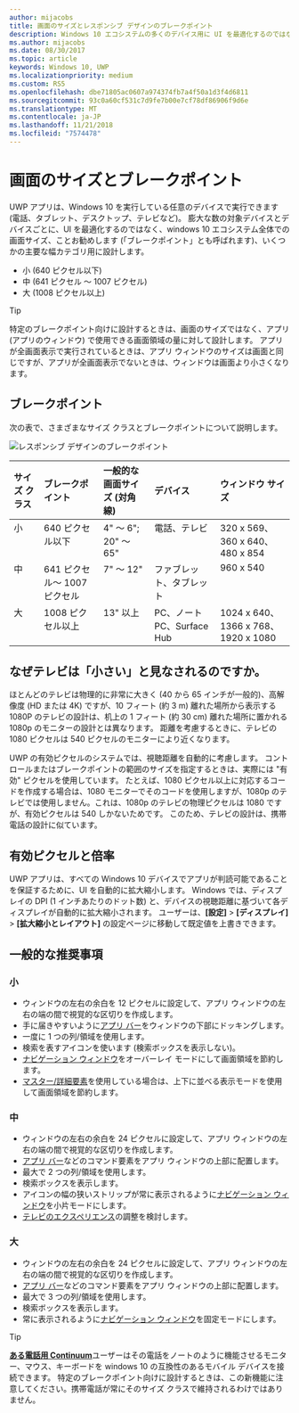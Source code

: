 ```yaml
---
author: mijacobs
title: 画面のサイズとレスポンシブ デザインのブレークポイント
description: Windows 10 エコシステムの多くのデバイス用に UI を最適化するのではなく、ブレークポイントと呼ばれるいくつかの主要な幅カテゴリ用に設計することをお勧めします。
ms.author: mijacobs
ms.date: 08/30/2017
ms.topic: article
keywords: Windows 10, UWP
ms.localizationpriority: medium
ms.custom: RS5
ms.openlocfilehash: dbe71805ac0607a974374fb7a4f50a1d3f4d6811
ms.sourcegitcommit: 93c0a60cf531c7d9fe7b00e7cf78df86906f9d6e
ms.translationtype: MT
ms.contentlocale: ja-JP
ms.lasthandoff: 11/21/2018
ms.locfileid: "7574478"
---
```

#  <a name="screen-sizes-and-breakpoints"></a>画面のサイズとブレークポイント

UWP アプリは、Windows 10 を実行している任意のデバイスで実行できます (電話、タブレット、デスクトップ、テレビなど)。 膨大な数の対象デバイスとデバイスごとに、UI を最適化するのではなく、windows 10 エコシステム全体での画面サイズ、ことお勧めします (「ブレークポイント」とも呼ばれます)、いくつかの主要な幅カテゴリ用に設計します。 
- 小 (640 ピクセル以下)
- 中 (641 ピクセル ～ 1007 ピクセル)
- 大 (1008 ピクセル以上)

> [!TIP]
> 特定のブレークポイント向けに設計するときは、画面のサイズではなく、アプリ (アプリのウィンドウ) で使用できる画面領域の量に対して設計します。 アプリが全画面表示で実行されているときは、アプリ ウィンドウのサイズは画面と同じですが、アプリが全画面表示でないときは、ウィンドウは画面より小さくなります。

## <a name="breakpoints"></a>ブレークポイント
次の表で、さまざまなサイズ クラスとブレークポイントについて説明します。

![レスポンシブ デザインのブレークポイント](images/breakpoints/size-classes.svg)

<table>
<thead>
<tr class="header">
<th align="left">サイズ クラス</th>
<th align="left">ブレークポイント</th>
<th align="left">一般的な画面サイズ (対角線)</th>
<th align="left">デバイス</th>
<th align="left">ウィンドウ サイズ</th>
</tr>
</thead>
<tbody>
<tr class="even">
<td style="vertical-align:top;">小</td>
<td style="vertical-align:top;">640 ピクセル以下</td>
<td style="vertical-align:top;">4&quot; ～ 6&quot;; 20&quot; ～ 65&quot;</td>
<td style="vertical-align:top;">電話、テレビ</td>
<td style="vertical-align:top;">320 x 569、360 x 640、480 x 854</td>
</tr>
<tr class="odd">
<td style="vertical-align:top;">中</td>
<td style="vertical-align:top;">641 ピクセル～ 1007 ピクセル</td>
<td style="vertical-align:top;">7&quot; ～ 12&quot;</td>
<td style="vertical-align:top;">ファブレット、タブレット</td>
<td style="vertical-align:top;">960 x 540</td>
</tr>
<tr class="even">
<td style="vertical-align:top;">大</td>
<td style="vertical-align:top;">1008 ピクセル以上</td>
<td style="vertical-align:top;">13&quot; 以上</td>
<td style="vertical-align:top;">PC、ノート PC、Surface Hub</td>
<td style="vertical-align:top;">1024 x 640、1366 x 768、1920 x 1080</td>
</tr>
</tbody>
</table>

## <a name="why-are-tvs-considered-small"></a>なぜテレビは「小さい」と見なされるのですか。 

ほとんどのテレビは物理的に非常に大きく (40 から 65 インチが一般的)、高解像度 (HD または 4K) ですが、10 フィート (約 3 m) 離れた場所から表示する 1080P のテレビの設計は、机上の 1 フィート (約 30 cm) 離れた場所に置かれる 1080p のモニターの設計とは異なります。 距離を考慮するときに、テレビの 1080 ピクセルは 540 ピクセルのモニターにより近くなります。

UWP の有効ピクセルのシステムでは、視聴距離を自動的に考慮します。 コントロールまたはブレークポイントの範囲のサイズを指定するときは、実際には "有効" ピクセルを使用しています。 たとえば、1080 ピクセル以上に対応するコードを作成する場合は、1080 モニターでそのコードを使用しますが、1080p のテレビでは使用しません。これは、1080p のテレビの物理ピクセルは 1080 ですが、有効ピクセルは 540 しかないためです。 このため、テレビの設計は、携帯電話の設計に似ています。

## <a name="effective-pixels-and-scale-factor"></a>有効ピクセルと倍率

UWP アプリは、すべての Windows 10 デバイスでアプリが判読可能であることを保証するために、UI を自動的に拡大縮小します。 Windows では、ディスプレイの DPI (1 インチあたりのドット数) と、デバイスの視聴距離に基づいて各ディスプレイが自動的に拡大縮小されます。 ユーザーは、**[設定]** > **[ディスプレイ]** > **[拡大縮小とレイアウト]** の設定ページに移動して既定値を上書きできます。 


## <a name="general-recommendations"></a>一般的な推奨事項

### <a name="small"></a>小
- ウィンドウの左右の余白を 12 ピクセルに設定して、アプリ ウィンドウの左右の端の間で視覚的な区切りを作成します。
- 手に届きやすいように[アプリ バー](../controls-and-patterns/app-bars.md)をウィンドウの下部にドッキングします。
- 一度に 1 つの列/領域を使用します。
- 検索を表すアイコンを使います (検索ボックスを表示しない)。
- [ナビゲーション ウィンドウ](../controls-and-patterns/navigationview.md)をオーバーレイ モードにして画面領域を節約します。
- [マスター/詳細要素](../controls-and-patterns/master-details.md)を使用している場合は、上下に並べる表示モードを使用して画面領域を節約します。

### <a name="medium"></a>中
- ウィンドウの左右の余白を 24 ピクセルに設定して、アプリ ウィンドウの左右の端の間で視覚的な区切りを作成します。
- [アプリ バー](../controls-and-patterns/app-bars.md)などのコマンド要素をアプリ ウィンドウの上部に配置します。
- 最大で 2 つの列/領域を使用します。
- 検索ボックスを表示します。
- アイコンの幅の狭いストリップが常に表示されるように[ナビゲーション ウィンドウ](../controls-and-patterns/navigationview.md)を小片モードにします。
- [テレビのエクスペリエンス](http://go.microsoft.com/fwlink/?LinkId=760736)の調整を検討します。

### <a name="large"></a>大
- ウィンドウの左右の余白を 24 ピクセルに設定して、アプリ ウィンドウの左右の端の間で視覚的な区切りを作成します。
- [アプリ バー](../controls-and-patterns/app-bars.md)などのコマンド要素をアプリ ウィンドウの上部に配置します。
- 最大で 3 つの列/領域を使用します。
- 検索ボックスを表示します。
- 常に表示されるように[ナビゲーション ウィンドウ](../controls-and-patterns/navigationview.md)を固定モードにします。

>[!TIP] 
> [**ある電話用 Continuum**](http://go.microsoft.com/fwlink/p/?LinkID=699431)ユーザーはその電話をノートのように機能させるモニター、マウス、キーボードを windows 10 の互換性のあるモバイル デバイスを接続できます。 特定のブレークポイント向けに設計するときは、この新機能に注意してください。携帯電話が常にそのサイズ クラスで維持されるわけではありません。


